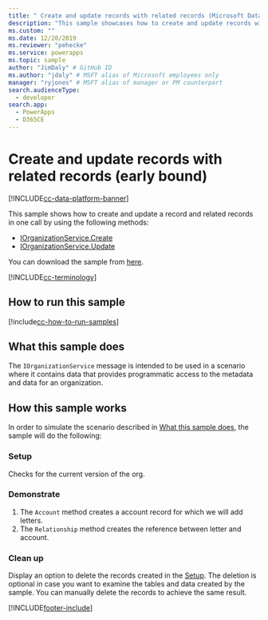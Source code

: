 ```yaml
---
title: " Create and update records with related records (Microsoft Dataverse) | Microsoft Docs" # Intent and product brand in a unique string of 43-59 chars including spaces
description: "This sample showcases how to create and update records with related records." # 115-145 characters including spaces. This abstract displays in the search result.
ms.custom: ""
ms.date: 12/20/2019
ms.reviewer: "pehecke"
ms.service: powerapps
ms.topic: sample
author: "JimDaly" # GitHub ID
ms.author: "jdaly" # MSFT alias of Microsoft employees only
manager: "ryjones" # MSFT alias of manager or PM counterpart
search.audienceType: 
  - developer
search.app: 
  - PowerApps
  - D365CE
---
```


# Create and update records with related records (early bound)

[!INCLUDE[cc-data-platform-banner](../../../../includes/cc-data-platform-banner.md)]

This sample shows how to create and update a record and related records in one call by using the following methods:

- [IOrganizationService.Create](/dotnet/api/microsoft.xrm.sdk.iorganizationservice.create?view=dynamics-general-ce-9)
- [IOrganizationService.Update](/dotnet/api/microsoft.xrm.sdk.iorganizationservice.update?view=dynamics-general-ce-9)

You can download the sample from [here](https://github.com/microsoft/PowerApps-Samples/tree/master/cds/orgsvc/C%23/CreateUpdateRecordsWithRelatedRecords).

[!INCLUDE[cc-terminology](../../includes/cc-terminology.md)]

## How to run this sample

[!include[cc-how-to-run-samples](../../includes/cc-how-to-run-samples.md)]

## What this sample does

The `IOrganizationService` message is intended to be used in a scenario where it contains data that provides programmatic access to the metadata and data for an organization.

## How this sample works

In order to simulate the scenario described in [What this sample does](#what-this-sample-does), the sample will do the following:

### Setup

Checks for the current version of the org.

### Demonstrate

1. The `Account` method creates a account record for which we will add letters. 
1. The `Relationship` method creates the reference between letter and account.

### Clean up

Display an option to delete the records created in the [Setup](#setup). The deletion is optional in case you want to examine the tables and data created by the sample. You can manually delete the records to achieve the same result.




[!INCLUDE[footer-include](../../../../includes/footer-banner.md)]
